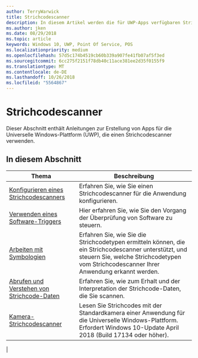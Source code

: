 ```yaml
---
author: TerryWarwick
title: Strichcodescanner
description: In diesem Artikel werden die für UWP-Apps verfügbaren Strichcodescanner-Features aufgeführt, sowie die Links zu den Anleitungen für ihre Verwendung.
ms.author: jken
ms.date: 08/29/2018
ms.topic: article
keywords: Windows 10, UWP, Point Of Service, POS
ms.localizationpriority: medium
ms.openlocfilehash: 57d5c174b4519cb60b339a907fe41fb07af5f3ed
ms.sourcegitcommit: 6cc275f2151f78db40c11ace381ee2d35f0155f9
ms.translationtype: MT
ms.contentlocale: de-DE
ms.lasthandoff: 10/26/2018
ms.locfileid: "5564867"
---
```

# <a name="barcode-scanner"></a>Strichcodescanner

Dieser Abschnitt enthält Anleitungen zur Erstellung von Apps für die Universelle Windows-Plattform (UWP), die einen Strichcodescanner verwenden.

## <a name="in-this-section"></a>In diesem Abschnitt

|Thema |Beschreibung |
|------|------------|
| [Konfigurieren eines Strichcodescanners](../devices-sensors/pos-barcodescanner-configure.md)  | Erfahren Sie, wie Sie einen Strichcodescanner für die Anwendung konfigurieren. |
| [Verwenden eines Software-Triggers](../devices-sensors/pos-barcodescanner-software-trigger.md) | Hier erfahren Sie, wie Sie den Vorgang der Überprüfung von Software zu steuern. |
| [Arbeiten mit Symbologien](pos-barcodescanner-symbologies.md) | Erfahren Sie, wie Sie die Strichcodetypen ermitteln können, die ein Strichcodescanner unterstützt, und steuern Sie, welche Strichcodetypen vom Strichcodescanner Ihrer Anwendung erkannt werden. |
| [Abrufen und Verstehen von Strichcode-Daten](pos-barcodescanner-scan-data.md) | Erfahren Sie, wie zum Erhalt und der Interpretation der Strichcode-Daten, die Sie scannen. |
| [Kamera-Strichcodescanner](pos-camerabarcode.md) | Lesen Sie Strichcodes mit der Standardkamera einer Anwendung für die Universelle Windows-Plattform. Erfordert Windows 10-Update April 2018 (Build 17134 oder höher). |
|
 
